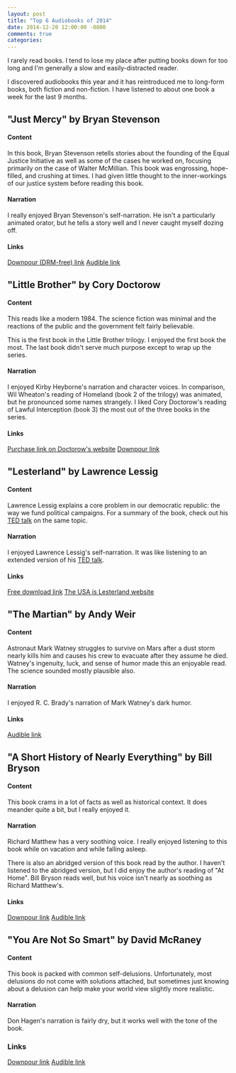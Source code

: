 ```yaml
---
layout: post
title: "Top 6 Audiobooks of 2014"
date: 2014-12-20 12:00:00 -0800
comments: true
categories: 
---
```


I rarely read books.  I tend to lose my place after putting books down for too long and I'm generally a slow and easily-distracted reader.

I discovered audiobooks this year and it has reintroduced me to long-form books, both fiction and non-fiction.  I have listened to about one book a week for the last 9 months.

## "Just Mercy" by Bryan Stevenson

#### Content

In this book, Bryan Stevenson retells stories about the founding of the Equal Justice Initiative as well as some of the cases he worked on, focusing primarily on the case of Walter McMillian.  This book was engrossing, hope-filled, and crushing at times.  I had given little thought to the inner-workings of our justice system before reading this book.

#### Narration

I really enjoyed Bryan Stevenson's self-narration.  He isn't a particularly animated orator, but he tells a story well and I never caught myself dozing off.


#### Links

[Downpour (DRM-free) link](http://www.downpour.com/catalog/product/view/id/163963)
[Audible link](http://www.audible.com/pd/Bios-Memoirs/Just-Mercy-Audiobook/B00O4FH8E8/ref=a_search_c4_1_1_srTtl?qid=1418343414&sr=1-1)


## "Little Brother" by Cory Doctorow

#### Content

This reads like a modern 1984.  The science fiction was minimal and the reactions of the public and the government felt fairly believable.

This is the first book in the Little Brother trilogy.  I enjoyed the first book the most.  The last book didn't serve much purpose except to wrap up the series.

#### Narration

I enjoyed Kirby Heyborne's narration and character voices.  In comparison, Wil Wheaton's reading of Homeland (book 2 of the trilogy) was animated, but he pronounced some names strangely.  I liked Cory Doctorow's reading of Lawful Interception (book 3) the most out of the three books in the series.

#### Links

[Purchase link on Doctorow's website](http://craphound.com/?p=4199)
[Downpour link](http://www.downpour.com/little-brother-1)


## "Lesterland" by Lawrence Lessig

#### Content

Lawrence Lessig explains a core problem in our democratic republic: the way we fund political campaigns.  For a summary of the book, check out his [TED talk][lesterland video] on the same topic.

#### Narration

I enjoyed Lawrence Lessig's self-narration.  It was like listening to an extended version of his [TED talk][lesterland video].

#### Links

[Free download link](https://archive.org/details/Lesterland)
[The USA is Lesterland website](http://lesterland.lessig.org/)

[lesterland video]: http://www.ted.com/talks/lawrence_lessig_we_the_people_and_the_republic_we_must_reclaim


## "The Martian" by Andy Weir

#### Content

Astronaut Mark Watney struggles to survive on Mars after a dust storm nearly kills him and causes his crew to evacuate after they assume he died.  Watney's ingenuity, luck, and sense of humor made this an enjoyable read.  The science sounded mostly plausible also.

#### Narration

I enjoyed R. C. Brady's narration of Mark Watney's dark humor.

#### Links

[Audible link](http://www.audible.com/pd/Sci-Fi-Fantasy/The-Martian-Audiobook/B00B5HZGUG/)


## "A Short History of Nearly Everything" by Bill Bryson

#### Content

This book crams in a lot of facts as well as historical context.  It does meander quite a bit, but I really enjoyed it.

#### Narration

Richard Matthew has a very soothing voice.  I really enjoyed listening to this book while on vacation and while falling asleep.

There is also an abridged version of this book read by the author.  I haven't listened to the abridged version, but I did enjoy the author's reading of "At Home".  Bill Bryson reads well, but his voice isn't nearly as soothing as Richard Matthew's.

#### Links

[Downpour link](http://www.downpour.com/a-short-history-of-nearly-everything-1)
[Audible link](http://www.audible.com/pd/History/A-Short-History-of-Nearly-Everything-Audiobook/B002V0KFPW/)

## "You Are Not So Smart" by David McRaney

#### Content

This book is packed with common self-delusions.  Unfortunately, most delusions do not come with solutions attached, but sometimes just knowing about a delusion can help make your world view slightly more realistic.

#### Narration

Don Hagen's narration is fairly dry, but it works well with the tone of the book.

### Links

[Downpour link](http://www.downpour.com/you-are-not-so-smart-1)
[Audible link](http://www.audible.com/pd/Nonfiction/You-Are-Not-So-Smart-Audiobook/B006K4GN56/)

